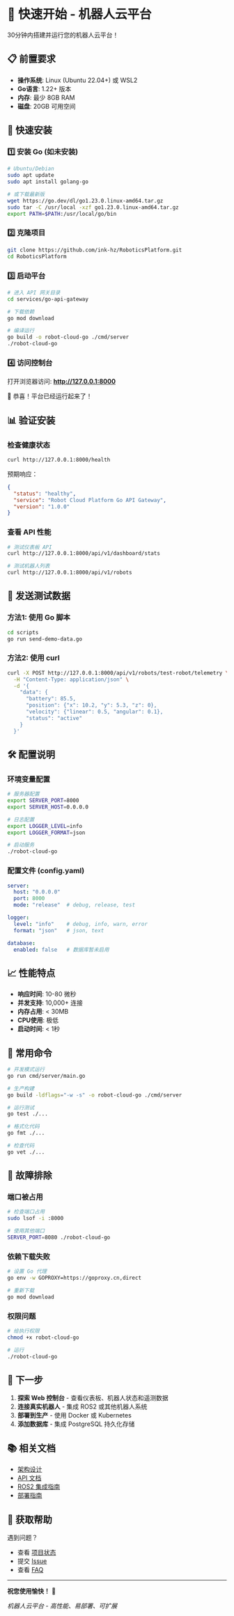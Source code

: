 # 🚀 快速开始 - 机器人云平台

30分钟内搭建并运行您的机器人云平台！

## 📋 前置要求

- **操作系统**: Linux (Ubuntu 22.04+) 或 WSL2
- **Go语言**: 1.22+ 版本
- **内存**: 最少 8GB RAM
- **磁盘**: 20GB 可用空间

## 🎯 快速安装

### 1️⃣ 安装 Go (如未安装)

```bash
# Ubuntu/Debian
sudo apt update
sudo apt install golang-go

# 或下载最新版
wget https://go.dev/dl/go1.23.0.linux-amd64.tar.gz
sudo tar -C /usr/local -xzf go1.23.0.linux-amd64.tar.gz
export PATH=$PATH:/usr/local/go/bin
```

### 2️⃣ 克隆项目

```bash
git clone https://github.com/ink-hz/RoboticsPlatform.git
cd RoboticsPlatform
```

### 3️⃣ 启动平台

```bash
# 进入 API 网关目录
cd services/go-api-gateway

# 下载依赖
go mod download

# 编译运行
go build -o robot-cloud-go ./cmd/server
./robot-cloud-go
```

### 4️⃣ 访问控制台

打开浏览器访问: **http://127.0.0.1:8000**

🎉 恭喜！平台已经运行起来了！

## 📊 验证安装

### 检查健康状态

```bash
curl http://127.0.0.1:8000/health
```

预期响应：
```json
{
  "status": "healthy",
  "service": "Robot Cloud Platform Go API Gateway",
  "version": "1.0.0"
}
```

### 查看 API 性能

```bash
# 测试仪表板 API
curl http://127.0.0.1:8000/api/v1/dashboard/stats

# 测试机器人列表
curl http://127.0.0.1:8000/api/v1/robots
```

## 🤖 发送测试数据

### 方法1: 使用 Go 脚本

```bash
cd scripts
go run send-demo-data.go
```

### 方法2: 使用 curl

```bash
curl -X POST http://127.0.0.1:8000/api/v1/robots/test-robot/telemetry \
  -H "Content-Type: application/json" \
  -d '{
    "data": {
      "battery": 85.5,
      "position": {"x": 10.2, "y": 5.3, "z": 0},
      "velocity": {"linear": 0.5, "angular": 0.1},
      "status": "active"
    }
  }'
```

## 🛠️ 配置说明

### 环境变量配置

```bash
# 服务器配置
export SERVER_PORT=8000
export SERVER_HOST=0.0.0.0

# 日志配置
export LOGGER_LEVEL=info
export LOGGER_FORMAT=json

# 启动服务
./robot-cloud-go
```

### 配置文件 (config.yaml)

```yaml
server:
  host: "0.0.0.0"
  port: 8000
  mode: "release"  # debug, release, test

logger:
  level: "info"    # debug, info, warn, error
  format: "json"   # json, text

database:
  enabled: false   # 数据库暂未启用
```

## 📈 性能特点

- **响应时间**: 10-80 微秒
- **并发支持**: 10,000+ 连接
- **内存占用**: < 30MB
- **CPU使用**: 极低
- **启动时间**: < 1秒

## 🔧 常用命令

```bash
# 开发模式运行
go run cmd/server/main.go

# 生产构建
go build -ldflags="-w -s" -o robot-cloud-go ./cmd/server

# 运行测试
go test ./...

# 格式化代码
go fmt ./...

# 检查代码
go vet ./...
```

## 🐛 故障排除

### 端口被占用

```bash
# 检查端口占用
sudo lsof -i :8000

# 使用其他端口
SERVER_PORT=8080 ./robot-cloud-go
```

### 依赖下载失败

```bash
# 设置 Go 代理
go env -w GOPROXY=https://goproxy.cn,direct

# 重新下载
go mod download
```

### 权限问题

```bash
# 给执行权限
chmod +x robot-cloud-go

# 运行
./robot-cloud-go
```

## 🎯 下一步

1. **探索 Web 控制台** - 查看仪表板、机器人状态和遥测数据
2. **连接真实机器人** - 集成 ROS2 或其他机器人系统
3. **部署到生产** - 使用 Docker 或 Kubernetes
4. **添加数据库** - 集成 PostgreSQL 持久化存储

## 📚 相关文档

- [架构设计](docs/ARCHITECTURE.md)
- [API 文档](http://127.0.0.1:8000/api)
- [ROS2 集成指南](docs/GAZEBO_INTEGRATION.md)
- [部署指南](docs/DEPLOYMENT_GUIDE.md)

## 💬 获取帮助

遇到问题？

- 查看 [项目状态](STATUS.md)
- 提交 [Issue](https://github.com/ink-hz/RoboticsPlatform/issues)
- 查看 [FAQ](docs/FAQ.md)

---

**祝您使用愉快！** 🚀

*机器人云平台 - 高性能、易部署、可扩展*